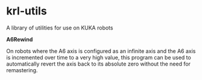 # krl-utils
A library of utilities for use on KUKA robots

**A6Rewind**

On robots where the A6 axis is configured as an infinite axis and the A6 axis is incremented over time to a very high value, this program can be used to automatically revert the axis back to its absolute zero without the need for remastering.
